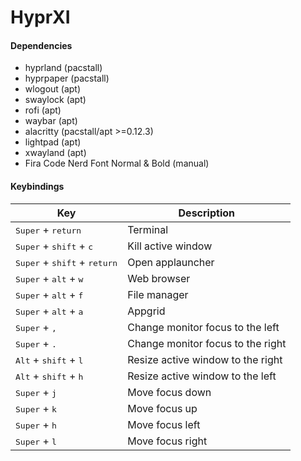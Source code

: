 # HyprXI

#### Dependencies
* hyprland (pacstall)
* hyprpaper (pacstall)
* wlogout (apt)
* swaylock (apt)
* rofi (apt)
* waybar (apt)
* alacritty (pacstall/apt >=0.12.3)
* lightpad (apt)
* xwayland (apt)
* Fira Code Nerd Font Normal & Bold (manual)

#### Keybindings

| Key         | Description |
| ----------- | ----------- |
| <kbd>Super</kbd> + <kbd>return</kbd> | Terminal |
| <kbd>Super</kbd> + <kbd>shift</kbd> + <kbd>c</kbd> | Kill active window |
| <kbd>Super</kbd> + <kbd>shift</kbd> + <kbd>return</kbd> | Open applauncher |
| <kbd>Super</kbd> + <kbd>alt</kbd> + <kbd>w</kbd> | Web browser |
| <kbd>Super</kbd> + <kbd>alt</kbd> + <kbd>f</kbd> | File manager |
| <kbd>Super</kbd> + <kbd>alt</kbd> + <kbd>a</kbd> | Appgrid |
| <kbd>Super</kbd> + <kbd>,</kbd> | Change monitor focus to the left |
| <kbd>Super</kbd> + <kbd>.</kbd> | Change monitor focus to the right |
| <kbd>Alt</kbd> + <kbd>shift</kbd> + <kbd>l</kbd> | Resize active window to the right |
| <kbd>Alt</kbd> + <kbd>shift</kbd> + <kbd>h</kbd> | Resize active window to the left |
| <kbd>Super</kbd> + <kbd>j</kbd> | Move focus down |
| <kbd>Super</kbd> + <kbd>k</kbd> | Move focus up |
| <kbd>Super</kbd> + <kbd>h</kbd> | Move focus left |
| <kbd>Super</kbd> + <kbd>l</kbd> | Move focus right |
